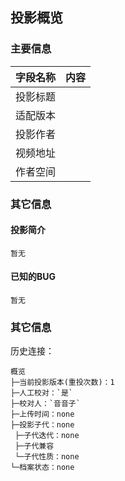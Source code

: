 ## 投影概览
### 主要信息
| 字段名称   | 内容           |
| ---------- | -------------- |
| 投影标题   |               | 
| 适配版本   |               | 
| 投影作者   |               | 
| 视频地址   |               | 
| 作者空间   |               | 

### 其它信息

#### 投影简介
```
暂无
```
#### 已知的BUG
```
暂无
```

### 其它信息
历史连接：[]()

```
概览
├─当前投影版本(重投次数)：1
├─人工校对：`是`
├─校对人：`音音子`
├─上传时间：none
├─投影子代：none
 ├─子代迭代：none
 ├─子代兼容
 └─子代性质：none
└─档案状态：none
```
